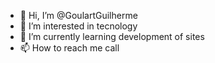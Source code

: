 - 👋 Hi, I’m @GoulartGuilherme
- 👀 I’m interested in tecnology
- 🌱 I’m currently learning development of sites
- 📫 How to reach me call

<!---
GoulartGuilherme/GoulartGuilherme is a ✨ special ✨ repository because its `README.md` (this file) appears on your GitHub profile.
You can click the Preview link to take a look at your changes.
--->
